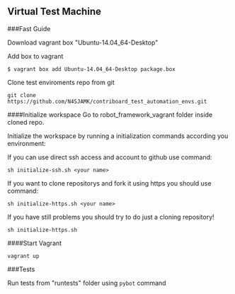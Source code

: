 ## Virtual Test Machine
  
###Fast Guide

Download vagrant box "Ubuntu-14.04_64-Desktop"

Add box to vagrant

```
$ vagrant box add Ubuntu-14.04_64-Desktop package.box
``` 

Clone test enviroments repo from git

```
git clone https://github.com/N4SJAMK/contriboard_test_automation_envs.git
```

####Initialize workspace
Go to robot_framework_vagrant folder inside cloned repo.

Initialize the workspace by running a initialization commands according you environment:


If you can use direct ssh access and account to github use command:
```
sh initialize-ssh.sh <your name>
```

If you want to clone repositorys and fork it using https you should use command:
```
sh initialize-https.sh <your name>
```

If you have still problems you should try to do just a cloning repository!
```
sh initialize-https.sh
```

####Start Vagrant

```
vagrant up
```

###Tests

Run tests from "runtests" folder using ```pybot``` command


